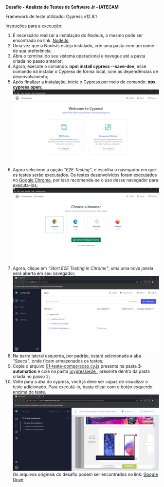 **Desafio - Analista de Testes de Software Jr - IATECAM**

Framework de teste utilizado: Cypress v12.8.1

Instruções para a execução:
1. É necessário realizar a instalação do NodeJs, o mesmo pode ser encontrado no link: [NodeJs](https://nodejs.org/en/download);
2. Uma vez que o NodeJs esteja instalado, crie uma pasta com um nome de sua preferência;
3. Abra o terminal do seu sistema operacional e navegue até a pasta criada no passo anterior;
4. Agora, execute o comando: **npm install cypress --save-dev**, esse comando irá instalar o Cypress de forma local, com as dependências de desenvolvimento;
5. Após finalizar a instalação, inicie o Cypress por meio do comando: **npx cypress open**;
![welcome cypress](/images/welcome.png)
6. Agora selecione a opção *"E2E Testing"*, e escolha o navegador em que os testes serão executados. Os testes desenvolvidos foram executados no <u>Google Chrome</u>, por isso recomenda-se o uso desse navegador para executa-los;
![welcome cypress](/images/browser.png)  
7. Agora, clique em *"Start E2E Testing in Chrome"*, uma uma nova janela será aberta em seu navegador;
![welcome cypress](/images/specs.png)
8. Na barra lateral esquerda, por padrão, estará selecionada a aba *"Specs"*, onde ficam armazenados os testes;
9. Copie o arquivo <u>01-teste-comparacao.cy.js</u> presente na pasta **3-automation** e cole na pasta <u>\cypress\e2e </u>, presente dentro da pasta criada no passo 2;
10. Volte para a aba do cypress, você já deve ser capaz de visualizar o teste adicionado. Para executá-lo, basta clicar com o botão esquerdo encima do teste.
![welcome cypress](/images/test.png)
Os arquivos originais do desafio podem ser encontrados no link: [Google Drive](https://drive.google.com/drive/folders/1VK3CQf4VJbGV44sTJtzpwfUlSw0RSqFx?usp=sharing)